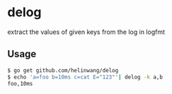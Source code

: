 # delog
extract the values of given keys from the log in logfmt

## Usage

```bash
$ go get github.com/helinwang/delog
$ echo 'a=foo b=10ms c=cat E="123"'| delog -k a,b
foo,10ms
```
